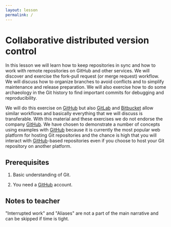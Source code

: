 ```yaml
---
layout: lesson
permalink: /
---
```


# Collaborative distributed version control

In this lesson we will learn how to keep repositories in sync and how to work
with remote repositories on GitHub and other services. We will discover and
exercise the fork-pull request (or merge request) workflow. We will discuss how
to organize branches to avoid conflicts and to simplify maintenance and release
preparation.  We will also exercise how to do some archaeology in the Git
history to find important commits for debugging and reproducibility.

We will do this exercise on [GitHub](https://github.com) but also
[GitLab](https://gitlab.com) and [Bitbucket](https://bitbucket.org) allow
similar workflows and basically everything that we will discuss is transferable. With
this material and these exercises we do not endorse the company
[GitHub](https://github.com). We have chosen to demonstrate a number of
concepts using examples with [GitHub](https://github.com) because it is
currently the most popular web platform for hosting Git repositories and the chance is high
that you will interact with [GitHub](https://github.com)-based repositories even if you
choose to host your Git repository on another platform.


## Prerequisites

1. Basic understanding of Git.

2. You need a [GitHub](https://github.com) account.

## Notes to teacher

"Interrupted work" and "Aliases" are not a part of the main narrative and can
be skipped if time is tight.
